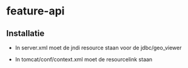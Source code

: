 # feature-api

## Installatie
* In server.xml moet de jndi resource staan voor de jdbc/geo_viewer
   <Resource
  name="jdbc/geo_viewer"
  auth="Container"
  type="javax.sql.DataSource"
  username="<USERNAM>"
  password="<PASSWORD>"
  driverClassName="org.postgresql.Driver"
  url="jdbc:postgresql://localhost:5432/flamingo" 
  maxActive="40"
  validationQuery="select 1"
  timeBetweenEvictionRunsMillis="30000"
  minEvictableIdleTimeMillis="5000"
/>

* In tomcat/conf/context.xml moet de resourcelink staan
    <ResourceLink 
  name="jdbc/geo_viewer" 
  global="jdbc/geo_viewer" 
  type="javax.sql.DataSource"/>
